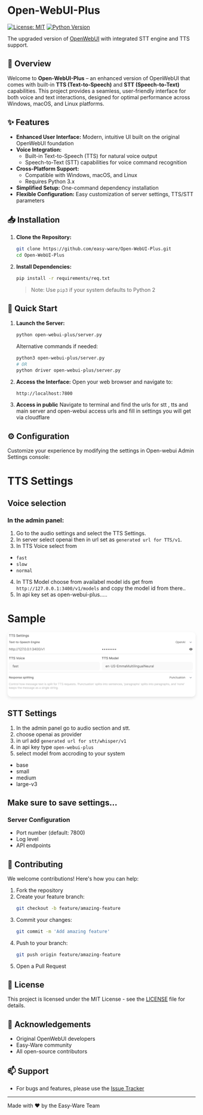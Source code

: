 # Open-WebUI-Plus

[![License: MIT](https://img.shields.io/badge/License-MIT-yellow.svg)](LICENSE)
[![Python Version](https://img.shields.io/badge/Python-3.x-blue.svg)](https://www.python.org/downloads/)

The upgraded version of [OpenWebUI](https://github.com/open-webui) with integrated STT engine and TTS support.

## 🌟 Overview

Welcome to **Open-WebUI-Plus** – an enhanced version of OpenWebUI that comes with built-in **TTS (Text-to-Speech)** and **STT (Speech-to-Text)** capabilities. This project provides a seamless, user-friendly interface for both voice and text interactions, designed for optimal performance across Windows, macOS, and Linux platforms.

## ✨ Features

- **Enhanced User Interface:** Modern, intuitive UI built on the original OpenWebUI foundation
- **Voice Integration:** 
  - Built-in Text-to-Speech (TTS) for natural voice output
  - Speech-to-Text (STT) capabilities for voice command recognition
- **Cross-Platform Support:** 
  - Compatible with Windows, macOS, and Linux
  - Requires Python 3.x
- **Simplified Setup:** One-command dependency installation
- **Flexible Configuration:** Easy customization of server settings, TTS/STT parameters

## 📥 Installation

1. **Clone the Repository:**
   ```bash
   git clone https://github.com/easy-ware/Open-WebUI-Plus.git
   cd Open-WebUI-Plus
   ```

2. **Install Dependencies:**
   ```bash
   pip install -r requirements/req.txt
   ```
   > Note: Use `pip3` if your system defaults to Python 2

## 🚀 Quick Start

1. **Launch the Server:**
   ```bash
   python open-webui-plus/server.py
   ```
   Alternative commands if needed:
   ```bash
   python3 open-webui-plus/server.py
   # OR
   python driver open-webui-plus/server.py
   ```

2. **Access the Interface:**
   Open your web browser and navigate to:
   ```
   http://localhost:7800
   ```
3. **Access in public**
   Navigate to terminal and find the urls for stt , tts and main server and open-webui access urls and fill in settings you will get via cloudflare

## ⚙️ Configuration

Customize your experience by modifying the settings in Open-webui Admin Settings console:

# TTS Settings
## Voice selection
### In the admin panel:
1. Go to the audio settings and select the TTS Settings.
2. In server select openai then in url set as `generated url for TTS/v1`.
3. In TTS Voice select from
- `fast`
-  `slow`
-  `normal`
4. In TTS Model choose from availabel model ids get from `http://127.0.0.1:3400/v1/models` and copy the model id from there..
5. In api key set as open-webui-plus.....
# Sample
<p align="center">
  <img src="shots/tts.png" alt="Open-WebUI-Plus TTS Settings" style="border-radius: 10px; box-shadow: 0 4px 8px rgba(0, 0, 0, 0.1);" width="800"/>
</p>


## STT Settings
1. In the admin panel go to audio section and stt.
2. choose openai as provider
3. in url add `generated url for stt/whisper/v1`
4. in api key type `open-webui-plus`
5. select model from accroding to your system
- base
- small
- medium
- large-v3

## Make sure to save settings...
### Server Configuration
- Port number (default: 7800)
- Log level
- API endpoints

## 🤝 Contributing

We welcome contributions! Here's how you can help:

1. Fork the repository
2. Create your feature branch:
   ```bash
   git checkout -b feature/amazing-feature
   ```
3. Commit your changes:
   ```bash
   git commit -m 'Add amazing feature'
   ```
4. Push to your branch:
   ```bash
   git push origin feature/amazing-feature
   ```
5. Open a Pull Request

## 📝 License

This project is licensed under the MIT License - see the [LICENSE](LICENSE) file for details.

## 🙏 Acknowledgements

- Original OpenWebUI developers
- Easy-Ware community
- All open-source contributors

## 📫 Support

- For bugs and features, please use the [Issue Tracker](https://github.com/easy-ware/Open-WebUI-Plus/issues)

---

Made with ❤️ by the Easy-Ware Team
